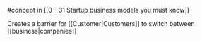 #concept in [[0 - 31 Startup business models you must know]]

Creates a barrier for [[Customer|Customers]] to switch between [[business|companies]]
